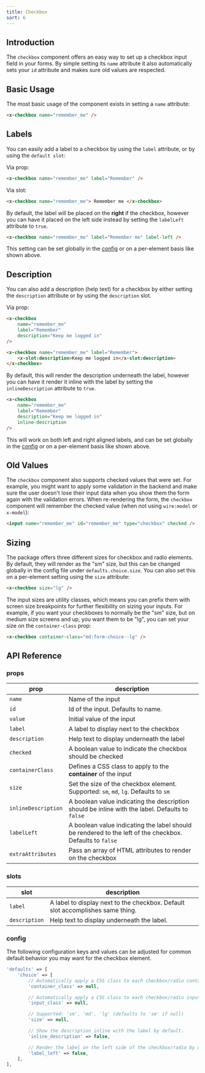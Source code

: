 ```yaml
---
title: Checkbox
sort: 6
---
```


## Introduction

The `checkbox` component offers an easy way to set up a checkbox input field in your forms.
By simple setting its `name` attribute it also automatically sets your `id` attribute and makes
sure old values are respected.

## Basic Usage

The most basic usage of the component exists in setting a `name` attribute:

```html
<x-checkbox name="remember_me" />
```

## Labels

You can easily add a label to a checkbox by using the `label` attribute, or by using the `default slot`:

Via prop:

```html
<x-checkbox name="remember_me" label="Remember" />
```

Via slot:

```html
<x-checkbox name="remember_me"> Remember me </x-checkbox>
```

By default, the label will be placed on the **right** if the checkbox, however you can have it placed on the left side instead by setting the `labelLeft` attribute
to `true`.

```html
<x-checkbox name="remember_me" label="Remember me" label-left />
```

This setting can be set globally in the [config](#user-content-config) or on a per-element basis like shown above.

## Description

You can also add a description (help text) for a checkbox by either setting the `description` attribute or
by using the `description` slot.

Via prop:

```html
<x-checkbox
    name="remember_me"
    label="Remember"
    description="Keep me logged in"
/>
```

```html
<x-checkbox name="remember_me" label="Remember">
    <x-slot:description>Keep me logged in</x-slot:description>
</x-checkbox>
```

By default, this will render the description underneath the label, however you can have it render it inline with the label by setting
the `inlineDescription` attribute to `true`.

```html
<x-checkbox
    name="remember_me"
    label="Remember"
    description="Keep me logged in"
    inline-description
/>
```

This will work on both left and right aligned labels, and can be set globally in the [config](#user-content-config) or on a per-element
basis like shown above.

## Old Values

The `checkbox` component also supports checked values that were set. For example,
you might want to apply some validation in the backend and make sure the user
doesn't lose their input data when you show them the form again with the validation errors.
When re-rendering the form, the `checkbox` component will remember the checked value (when not using `wire:model` or `x-model`):

```html
<input name="remember_me" id="remember_me" type="checkbox" checked />
```

## Sizing

The package offers three different sizes for checkbox and radio elements. By default, they will render as the "sm" size, but this can be changed globally
in the config file under `defaults.choice.size`. You can also set this on a per-element setting using the `size` attribute:

```html
<x-checkbox size="lg" />
```

The input sizes are utility classes, which means you can prefix them with screen size breakpoints for further flexibility on sizing your inputs. For example, if you want
your checkboxes to normally be the "sm" size, but on medium size screens and up, you want them to be "lg", you can set your size on the `container-class` prop:

```html
<x-checkbox container-class="md:form-choice--lg" />
```

## API Reference

### props

| prop                | description                                                                                              |
| ------------------- | -------------------------------------------------------------------------------------------------------- |
| `name`              | Name of the input                                                                                        |
| `id`                | Id of the input. Defaults to name.                                                                       |
| `value`             | Initial value of the input                                                                               |
| `label`             | A label to display next to the checkbox                                                                  |
| `description`       | Help text to display underneath the label                                                                |
| `checked`           | A boolean value to indicate the checkbox should be checked                                               |
| `containerClass`    | Defines a CSS class to apply to the **container** of the input                                           |
| `size`              | Set the size of the checkbox element. Supported: `sm`, `md`, `lg`. Defaults to `sm`                      |
| `inlineDescription` | A boolean value indicating the description should be inline with the label. Defaults to `false`          |
| `labelLeft`         | A boolean value indicating the label should be rendered to the left of the checkbox. Defaults to `false` |
| `extraAttributes`   | Pass an array of HTML attributes to render on the checkbox                                               |

### slots

| slot          | description                                                                    |
| ------------- | ------------------------------------------------------------------------------ |
| `label`       | A label to display next to the checkbox. Default slot accomplishes same thing. |
| `description` | Help text to display underneath the label.                                     |

### config

The following configuration keys and values can be adjusted for common default behavior
you may want for the checkbox element.

```php
'defaults' => [
    'choice' => [
        // Automatically apply a CSS class to each checkbox/radio container.
        'container_class' => null,

        // Automatically apply a CSS class to each checkbox/radio input.
        'input_class' => null,

        // Supported: 'sm', 'md', 'lg' (defaults to 'sm' if null)
        'size' => null,

        // Show the description inline with the label by default.
        'inline_description' => false,

        // Render the label on the left side of the checkbox/radio by default.
        'label_left' => false,
    ],
],
```
